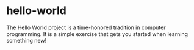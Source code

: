 # hello-world
The Hello World project is a time-honored tradition in computer programming. It is a simple exercise that gets you started when learning something new!
